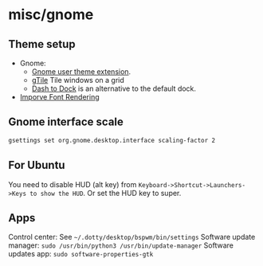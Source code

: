 # misc/gnome

## Theme setup

- Gnome:
  - [Gnome user theme extension](https://extensions.gnome.org/extension/19/user-themes/).
  - [gTile](https://extensions.gnome.org/extension/28/gtile/) Tile windows on a grid
  - [Dash to Dock](https://extensions.gnome.org/extension/307/dash-to-dock/) is an alternative to the default dock.
- [Imporve Font Rendering](https://wiki.manjaro.org/index.php?title=Improve_Font_Rendering)

## Gnome interface scale

```sh
gsettings set org.gnome.desktop.interface scaling-factor 2
```

## For Ubuntu

You need to disable HUD (alt key) from `Keyboard->Shortcut->Launchers->Keys to show the HUD`. Or set the HUD key to
super.

## Apps

Control center: See `~/.dotty/desktop/bspwm/bin/settings` Software update manager:
`sudo /usr/bin/python3 /usr/bin/update-manager` Software updates app: `sudo software-properties-gtk`

